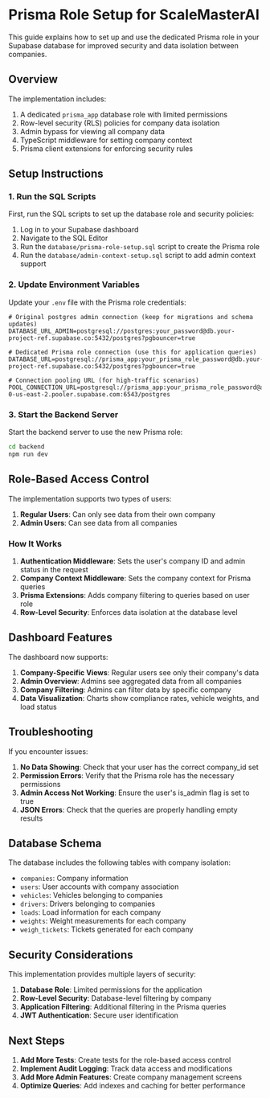 <!--

 * Copyright (c) 2025 Cargo Scale Pro Inc. All Rights Reserved.
 * 
 * PROPRIETARY AND CONFIDENTIAL
 * 
 * This file is part of the Cargo Scale Pro Inc Weight Management System.
 * Unauthorized copying of this file, via any medium is strictly prohibited.
 * 
 * This file contains proprietary and confidential information of 
 * Cargo Scale Pro Inc and may not be copied, distributed, or used
 * in any way without explicit written permission.
 

-->

# Prisma Role Setup for ScaleMasterAI

This guide explains how to set up and use the dedicated Prisma role in your Supabase database for improved security and data isolation between companies.

## Overview

The implementation includes:

1. A dedicated `prisma_app` database role with limited permissions
2. Row-level security (RLS) policies for company data isolation
3. Admin bypass for viewing all company data
4. TypeScript middleware for setting company context
5. Prisma client extensions for enforcing security rules

## Setup Instructions

### 1. Run the SQL Scripts

First, run the SQL scripts to set up the database role and security policies:

1. Log in to your Supabase dashboard
2. Navigate to the SQL Editor
3. Run the `database/prisma-role-setup.sql` script to create the Prisma role
4. Run the `database/admin-context-setup.sql` script to add admin context support

### 2. Update Environment Variables

Update your `.env` file with the Prisma role credentials:

```
# Original postgres admin connection (keep for migrations and schema updates)
DATABASE_URL_ADMIN=postgresql://postgres:your_password@db.your-project-ref.supabase.co:5432/postgres?pgbouncer=true

# Dedicated Prisma role connection (use this for application queries)
DATABASE_URL=postgresql://prisma_app:your_prisma_role_password@db.your-project-ref.supabase.co:5432/postgres?pgbouncer=true

# Connection pooling URL (for high-traffic scenarios)
POOL_CONNECTION_URL=postgresql://prisma_app:your_prisma_role_password@aws-0-us-east-2.pooler.supabase.com:6543/postgres
```

### 3. Start the Backend Server

Start the backend server to use the new Prisma role:

```bash
cd backend
npm run dev
```

## Role-Based Access Control

The implementation supports two types of users:

1. **Regular Users**: Can only see data from their own company
2. **Admin Users**: Can see data from all companies

### How It Works

1. **Authentication Middleware**: Sets the user's company ID and admin status in the request
2. **Company Context Middleware**: Sets the company context for Prisma queries
3. **Prisma Extensions**: Adds company filtering to queries based on user role
4. **Row-Level Security**: Enforces data isolation at the database level

## Dashboard Features

The dashboard now supports:

1. **Company-Specific Views**: Regular users see only their company's data
2. **Admin Overview**: Admins see aggregated data from all companies
3. **Company Filtering**: Admins can filter data by specific company
4. **Data Visualization**: Charts show compliance rates, vehicle weights, and load status

## Troubleshooting

If you encounter issues:

1. **No Data Showing**: Check that your user has the correct company_id set
2. **Permission Errors**: Verify that the Prisma role has the necessary permissions
3. **Admin Access Not Working**: Ensure the user's is_admin flag is set to true
4. **JSON Errors**: Check that the queries are properly handling empty results

## Database Schema

The database includes the following tables with company isolation:

- `companies`: Company information
- `users`: User accounts with company association
- `vehicles`: Vehicles belonging to companies
- `drivers`: Drivers belonging to companies
- `loads`: Load information for each company
- `weights`: Weight measurements for each company
- `weigh_tickets`: Tickets generated for each company

## Security Considerations

This implementation provides multiple layers of security:

1. **Database Role**: Limited permissions for the application
2. **Row-Level Security**: Database-level filtering by company
3. **Application Filtering**: Additional filtering in the Prisma queries
4. **JWT Authentication**: Secure user identification

## Next Steps

1. **Add More Tests**: Create tests for the role-based access control
2. **Implement Audit Logging**: Track data access and modifications
3. **Add More Admin Features**: Create company management screens
4. **Optimize Queries**: Add indexes and caching for better performance
